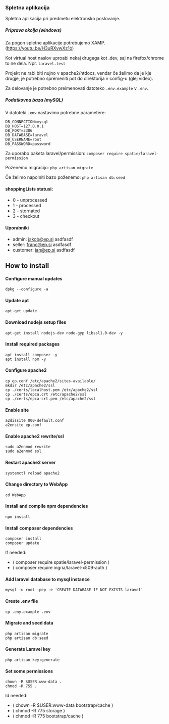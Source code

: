 ### Spletna aplikacija
Spletna aplikacija pri predmetu elektronsko poslovanje.

##### Priprava okolja (windows)
Za pogon spletne aplikacije potrebujemo XAMP.
(https://youtu.be/H3uRXvwXz1o)

Kot virtual host naslov uproabi nekaj drugega kot .dev, saj
na firefox/chrome to ne dela. Npr. `laravel.test`

Projekt ne rabi biti nujno v apache2/htdocs, vendar če
želimo da je kje drugje, je potrebno spremeniti pot do
direktorija v config-u (glej video).

Za delovanje je potrebno preimenovati datoteko `.env.example` v `.env`.

##### Podatkovna baza (mySQL)
V datoteki `.env` nastavimo potrebne parametere:
```
DB_CONNECTION=mysql
DB_HOST=127.0.0.1
DB_PORT=3306
DB_DATABASE=laravel
DB_USERNAME=root
DB_PASSWORD=password
```
Za uporabo paketa laravel/permission:
`composer require spatie/laravel-permission`

Poženemo migracijo:
`php artisan migrate`

Če želimo napolniti bazo poženemo:
`php artisan db:seed`

#### shoppingLists statusi:
* 0 - unprocessed
* 1 - processed
* 2 - stornated
* 3 - checkout


#### Uporabniki
* admin: jakob@ep.si asdfasdf
* seller: franc@ep.si asdfasdf
* customer: jan@ep.si asdfasdf

## How to install

#### Configure manual updates
```
dpkg --configure -a
```

#### Update apt
```
apt-get update
```

#### Download nodejs setup files
```
apt-get install nodejs-dev node-gyp libssl1.0-dev -y
```

#### Install required packages
```
apt install composer -y
apt install npm -y
```

#### Configure apache2
```
cp ep.conf /etc/apache2/sites-available/
mkdir /etc/apache2/ssl
cp ./certs/localhost.pem /etc/apache2/ssl
cp ./certs/epca.crt /etc/apache2/ssl
cp ./certs/epca-crt.pem /etc/apache2/ssl
```

#### Enable site
```
a2dissite 000-default.conf
a2ensite ep.conf
```

#### Enable apache2 rewrite/ssl
```
sudo a2enmod rewrite
sudo a2enmod ssl
```

#### Restart apache2 server
```
systemctl reload apache2
```

#### Change directory to WebApp
```
cd WebApp
```

#### Install and compile npm dependencies
```
npm install
```

#### Install composer dependencies
```
composer install
composer update
```
If needed:
* ( composer require spatie/laravel-permission )
* ( composer require ingria/laravel-x509-auth )

#### Add laravel database to mysql instance
```
mysql -u root -pep -e 'CREATE DATABASE IF NOT EXISTS laravel'
```

#### Create .env file
```
cp .eny.example .env
```

#### Migrate and seed data
```
php artisan migrate
php artisan db:seed
```

#### Generate Laravel key
```
php artisan key:generate
```

#### Set some permissions
```
chown -R $USER:www-data .
chmod -R 755 .
```
Id needed:
* ( chown -R $USER:www-data bootstrap/cache )
* ( chmod -R 775 storage )
* ( chmod -R 775 bootstrap/cache )



